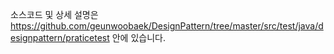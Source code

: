 소스코드 및 상세 설명은 https://github.com/geunwoobaek/DesignPattern/tree/master/src/test/java/designpattern/praticetest 안에 있습니다.
